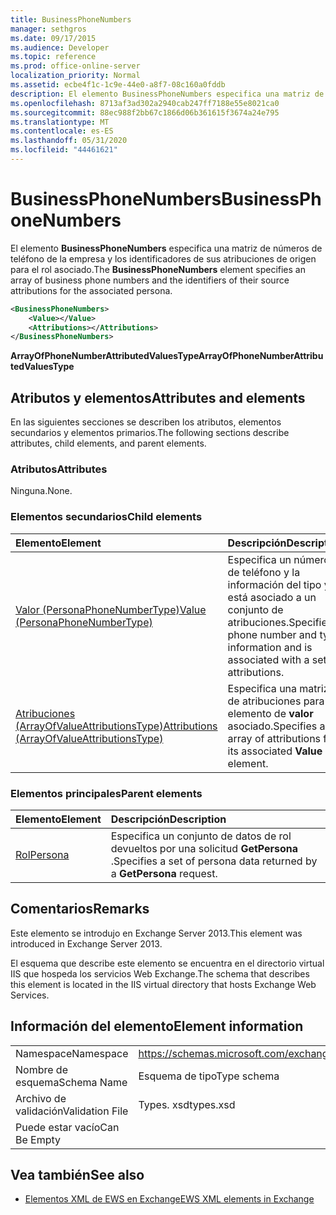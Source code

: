 ```yaml
---
title: BusinessPhoneNumbers
manager: sethgros
ms.date: 09/17/2015
ms.audience: Developer
ms.topic: reference
ms.prod: office-online-server
localization_priority: Normal
ms.assetid: ecbe4f1c-1c9e-44e0-a8f7-08c160a0fddb
description: El elemento BusinessPhoneNumbers especifica una matriz de números de teléfono de la empresa y los identificadores de sus atribuciones de origen para el rol asociado.
ms.openlocfilehash: 8713af3ad302a2940cab247ff7188e55e8021ca0
ms.sourcegitcommit: 88ec988f2bb67c1866d06b361615f3674a24e795
ms.translationtype: MT
ms.contentlocale: es-ES
ms.lasthandoff: 05/31/2020
ms.locfileid: "44461621"
---
```

# <a name="businessphonenumbers"></a><span data-ttu-id="e803a-103">BusinessPhoneNumbers</span><span class="sxs-lookup"><span data-stu-id="e803a-103">BusinessPhoneNumbers</span></span>

<span data-ttu-id="e803a-104">El elemento **BusinessPhoneNumbers** especifica una matriz de números de teléfono de la empresa y los identificadores de sus atribuciones de origen para el rol asociado.</span><span class="sxs-lookup"><span data-stu-id="e803a-104">The **BusinessPhoneNumbers** element specifies an array of business phone numbers and the identifiers of their source attributions for the associated persona.</span></span> 
  
```XML
<BusinessPhoneNumbers>
    <Value></Value>
    <Attributions></Attributions>
</BusinessPhoneNumbers>
```

 <span data-ttu-id="e803a-105">**ArrayOfPhoneNumberAttributedValuesType**</span><span class="sxs-lookup"><span data-stu-id="e803a-105">**ArrayOfPhoneNumberAttributedValuesType**</span></span>
## <a name="attributes-and-elements"></a><span data-ttu-id="e803a-106">Atributos y elementos</span><span class="sxs-lookup"><span data-stu-id="e803a-106">Attributes and elements</span></span>

<span data-ttu-id="e803a-107">En las siguientes secciones se describen los atributos, elementos secundarios y elementos primarios.</span><span class="sxs-lookup"><span data-stu-id="e803a-107">The following sections describe attributes, child elements, and parent elements.</span></span>
  
### <a name="attributes"></a><span data-ttu-id="e803a-108">Atributos</span><span class="sxs-lookup"><span data-stu-id="e803a-108">Attributes</span></span>

<span data-ttu-id="e803a-109">Ninguna.</span><span class="sxs-lookup"><span data-stu-id="e803a-109">None.</span></span>
  
### <a name="child-elements"></a><span data-ttu-id="e803a-110">Elementos secundarios</span><span class="sxs-lookup"><span data-stu-id="e803a-110">Child elements</span></span>

|<span data-ttu-id="e803a-111">**Elemento**</span><span class="sxs-lookup"><span data-stu-id="e803a-111">**Element**</span></span>|<span data-ttu-id="e803a-112">**Descripción**</span><span class="sxs-lookup"><span data-stu-id="e803a-112">**Description**</span></span>|
|:-----|:-----|
|[<span data-ttu-id="e803a-113">Valor (PersonaPhoneNumberType)</span><span class="sxs-lookup"><span data-stu-id="e803a-113">Value (PersonaPhoneNumberType)</span></span>](value-personaphonenumbertype.md) <br/> |<span data-ttu-id="e803a-114">Especifica un número de teléfono y la información del tipo y está asociado a un conjunto de atribuciones.</span><span class="sxs-lookup"><span data-stu-id="e803a-114">Specifies a phone number and type information and is associated with a set of attributions.</span></span>  <br/> |
|[<span data-ttu-id="e803a-115">Atribuciones (ArrayOfValueAttributionsType)</span><span class="sxs-lookup"><span data-stu-id="e803a-115">Attributions (ArrayOfValueAttributionsType)</span></span>](attributions-arrayofvalueattributionstype.md) <br/> |<span data-ttu-id="e803a-116">Especifica una matriz de atribuciones para su elemento de **valor** asociado.</span><span class="sxs-lookup"><span data-stu-id="e803a-116">Specifies an array of attributions for its associated **Value** element.</span></span>  <br/> |
   
### <a name="parent-elements"></a><span data-ttu-id="e803a-117">Elementos principales</span><span class="sxs-lookup"><span data-stu-id="e803a-117">Parent elements</span></span>

|<span data-ttu-id="e803a-118">**Elemento**</span><span class="sxs-lookup"><span data-stu-id="e803a-118">**Element**</span></span>|<span data-ttu-id="e803a-119">**Descripción**</span><span class="sxs-lookup"><span data-stu-id="e803a-119">**Description**</span></span>|
|:-----|:-----|
|[<span data-ttu-id="e803a-120">Rol</span><span class="sxs-lookup"><span data-stu-id="e803a-120">Persona</span></span>](persona.md) <br/> |<span data-ttu-id="e803a-121">Especifica un conjunto de datos de rol devueltos por una solicitud **GetPersona** .</span><span class="sxs-lookup"><span data-stu-id="e803a-121">Specifies a set of persona data returned by a **GetPersona** request.</span></span>  <br/> |
   
## <a name="remarks"></a><span data-ttu-id="e803a-122">Comentarios</span><span class="sxs-lookup"><span data-stu-id="e803a-122">Remarks</span></span>

<span data-ttu-id="e803a-123">Este elemento se introdujo en Exchange Server 2013.</span><span class="sxs-lookup"><span data-stu-id="e803a-123">This element was introduced in Exchange Server 2013.</span></span>
  
<span data-ttu-id="e803a-124">El esquema que describe este elemento se encuentra en el directorio virtual IIS que hospeda los servicios Web Exchange.</span><span class="sxs-lookup"><span data-stu-id="e803a-124">The schema that describes this element is located in the IIS virtual directory that hosts Exchange Web Services.</span></span>
  
## <a name="element-information"></a><span data-ttu-id="e803a-125">Información del elemento</span><span class="sxs-lookup"><span data-stu-id="e803a-125">Element information</span></span>

|||
|:-----|:-----|
|<span data-ttu-id="e803a-126">Namespace</span><span class="sxs-lookup"><span data-stu-id="e803a-126">Namespace</span></span>  <br/> |https://schemas.microsoft.com/exchange/services/2006/types  <br/> |
|<span data-ttu-id="e803a-127">Nombre de esquema</span><span class="sxs-lookup"><span data-stu-id="e803a-127">Schema Name</span></span>  <br/> |<span data-ttu-id="e803a-128">Esquema de tipo</span><span class="sxs-lookup"><span data-stu-id="e803a-128">Type schema</span></span>  <br/> |
|<span data-ttu-id="e803a-129">Archivo de validación</span><span class="sxs-lookup"><span data-stu-id="e803a-129">Validation File</span></span>  <br/> |<span data-ttu-id="e803a-130">Types. xsd</span><span class="sxs-lookup"><span data-stu-id="e803a-130">types.xsd</span></span>  <br/> |
|<span data-ttu-id="e803a-131">Puede estar vacío</span><span class="sxs-lookup"><span data-stu-id="e803a-131">Can Be Empty</span></span>  <br/> ||
   
## <a name="see-also"></a><span data-ttu-id="e803a-132">Vea también</span><span class="sxs-lookup"><span data-stu-id="e803a-132">See also</span></span>



- [<span data-ttu-id="e803a-133">Elementos XML de EWS en Exchange</span><span class="sxs-lookup"><span data-stu-id="e803a-133">EWS XML elements in Exchange</span></span>](ews-xml-elements-in-exchange.md)

